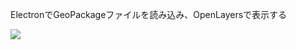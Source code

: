 ElectronでGeoPackageファイルを読み込み、OpenLayersで表示する

![](https://github.com/chaki1019/electron-ol-geopackage/blob/master/geopackage.gif?raw=true)
